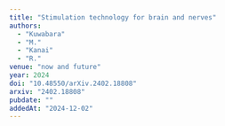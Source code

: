 ```yaml
---
title: "Stimulation technology for brain and nerves"
authors:
  - "Kuwabara"
  - "M."
  - "Kanai"
  - "R."
venue: "now and future"
year: 2024
doi: "10.48550/arXiv.2402.18808"
arxiv: "2402.18808"
pubdate: ""
addedAt: "2024-12-02"
---
```

